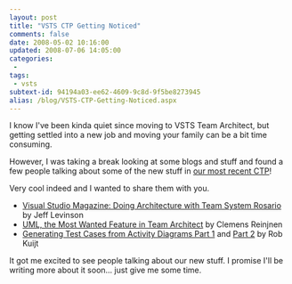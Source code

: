```yaml
---
layout: post
title: "VSTS CTP Getting Noticed"
comments: false
date: 2008-05-02 10:16:00
updated: 2008-07-06 14:05:00
categories:
 - 
tags:
 - vsts
subtext-id: 94194a03-ee62-4609-9c8d-9f5be8273945
alias: /blog/VSTS-CTP-Getting-Noticed.aspx
---
```



I know I've been kinda quiet since moving to VSTS Team Architect, but getting settled into a new job and moving your family can be a bit time consuming. 

However, I was taking a break looking at some blogs and stuff and found a few people talking about some of the new stuff in [our most recent CTP](http://www.microsoft.com/downloads/details.aspx?FamilyID=65D0E3BD-9DF3-421A-804F-8F01BD90F0B4&displaylang=en)! 

Very cool indeed and I wanted to share them with you. 

  * [Visual Studio Magazine: Doing Architecture with Team System Rosario](http://visualstudiomagazine.com/columns/article.aspx?editorialsid=2583) by Jeff Levinson
  * [UML, the Most Wanted Feature in Team Architect](http://www.clemensreijnen.nl/post/2008/04/UML%2c-the-Most-Wanted-Feature-in-Team-Architect.aspx) by Clemens Reinjnen
  * [Generating Test Cases from Activity Diagrams Part 1](http://robkuijt.nl/index.php?entry=entry080423-135750) and [Part 2](http://robkuijt.nl/index.php?entry=entry080426-113932) by Rob Kuijt

It got me excited to see people talking about our new stuff. I promise I'll be writing more about it soon... just give me some time. 
